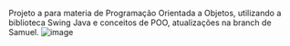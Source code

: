 Projeto a para materia de Programação Orientada a Objetos, utilizando a biblioteca Swing Java e conceitos de POO, atualizações na branch de Samuel. 
![image](https://github.com/user-attachments/assets/e38469e1-87d8-49ad-b1f4-fc40bd0e7711)

